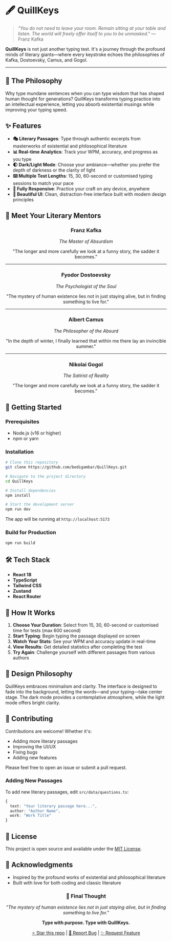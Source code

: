 # 🖋️ QuillKeys

> *"You do not need to leave your room. Remain sitting at your table and listen. The world will freely offer itself to you to be unmasked."* — Franz Kafka

**QuillKeys** is not just another typing test. It's a journey through the profound minds of literary giants—where every keystroke echoes the philosophies of Kafka, Dostoevsky, Camus, and Gogol.

---

## 📖 The Philosophy

Why type mundane sentences when you can type wisdom that has shaped human thought for generations? QuillKeys transforms typing practice into an intellectual experience, letting you absorb existential musings while improving your typing speed.

## ✨ Features

- **🎭 Literary Passages**: Type through authentic excerpts from masterworks of existential and philosophical literature
- **📊 Real-time Analytics**: Track your WPM, accuracy, and progress as you type
- **🌓 Dark/Light Mode**: Choose your ambiance—whether you prefer the depth of darkness or the clarity of light
- **⌨️ Multiple Test Lengths**: 15, 30, 60-second or customised typing sessions to match your pace
- **📱 Fully Responsive**: Practice your craft on any device, anywhere
- **🎨 Beautiful UI**: Clean, distraction-free interface built with modern design principles

## 🖤 Meet Your Literary Mentors

<div align="center">

### Franz Kafka
*The Master of Absurdism*

"The longer and more carefully we look at a funny story, the sadder it becomes."

---

### Fyodor Dostoevsky
*The Psychologist of the Soul*

"The mystery of human existence lies not in just staying alive, but in finding something to live for."

---

### Albert Camus
*The Philosopher of the Absurd*

"In the depth of winter, I finally learned that within me there lay an invincible summer."

---

### Nikolai Gogol
*The Satirist of Reality*

"The longer and more carefully we look at a funny story, the sadder it becomes."

</div>

## 🚀 Getting Started

### Prerequisites

- Node.js (v16 or higher)
- npm or yarn

### Installation

```bash
# Clone this repository
git clone https://github.com/bedigambar/QuillKeys.git

# Navigate to the project directory
cd QuillKeys

# Install dependencies
npm install

# Start the development server
npm run dev
```

The app will be running at `http://localhost:5173`

### Build for Production

```bash
npm run build
```

## 🛠️ Tech Stack

- **React 18**
- **TypeScript**
- **Tailwind CSS**
- **Zustand** 
- **React Router**

## 🎯 How It Works

1. **Choose Your Duration**: Select from 15, 30, 60-second or customised time for tests (max 600 second)
2. **Start Typing**: Begin typing the passage displayed on screen
3. **Watch Your Stats**: See your WPM and accuracy update in real-time
4. **View Results**: Get detailed statistics after completing the test
5. **Try Again**: Challenge yourself with different passages from various authors

## 🎨 Design Philosophy

QuillKeys embraces minimalism and clarity. The interface is designed to fade into the background, letting the words—and your typing—take center stage. The dark mode provides a contemplative atmosphere, while the light mode offers bright clarity.

## 🤝 Contributing

Contributions are welcome! Whether it's:

- Adding more literary passages
- Improving the UI/UX
- Fixing bugs
- Adding new features

Please feel free to open an issue or submit a pull request.

### Adding New Passages

To add new literary passages, edit `src/data/questions.ts`:

```typescript
{
  text: "Your literary passage here...",
  author: "Author Name",
  work: "Work Title"
}
```

## 📝 License

This project is open source and available under the [MIT License](https://github.com/bedigambar/QuillKeys/blob/main/LICENSE).

## 🌟 Acknowledgments

- Inspired by the profound works of existential and philosophical literature
- Built with love for both coding and classic literature


<div align="center">

### 💭 Final Thought

*"The mystery of human existence lies not in just staying alive, but in finding something to live for."*

**Type with purpose. Type with QuillKeys.**

[⭐ Star this repo](https://github.com/bedigambar/QuillKeys) | [🐛 Report Bug](https://github.com/bedigambar/QuillKeys/issues) | [✨ Request Feature](https://github.com/bedigambar/QuillKeys/issues)

</div>
